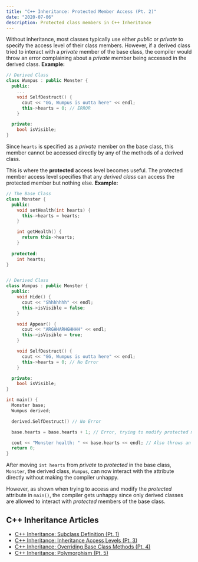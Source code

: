 ```yaml
---
title: "C++ Inheritance: Protected Member Access (Pt. 2)"
date: "2020-07-06"
description: Protected class members in C++ Inheritance
---
```

Without inheritance, most classes typically use either _public_ or _private_ to specify the access level of their class members. However, if a derived class tried to interact with a _private_ member of the base class, the compiler would throw an error complaining about a _private_ member being accessed in the derived class. **Example:**
```cpp
// Derived Class
class Wumpus : public Monster {
  public:
    ...
    void SelfDestruct() {
      cout << "GG, Wumpus is outta here" << endl;
      this->hearts = 0; // ERROR
    }

  private:
    bool isVisible;
}
```
Since `hearts` is specified as a _private_ member on the base class, this member cannot be accessed directly by any of the methods of a derived class.

This is where the **protected** access level becomes useful. The protected member access level specifies that any _derived class_ can access the protected member but nothing else. **Example:**

```cpp
// The Base Class
class Monster {
  public:
    void setHealth(int hearts) {
      this->hearts = hearts;
    }

    int getHealth() {
      return this->hearts;
    }
  
  protected:
    int hearts;
}


// Derived Class
class Wumpus : public Monster {
  public:
    void Hide() {
      cout << "Shhhhhhh" << endl;
      this->isVisible = false;
    }

    void Appear() {
      cout << "ARGHHARHGHHHH" << endl;
      this->isVisible = true;
    }

    void SelfDestruct() {
      cout << "GG, Wumpus is outta here" << endl;
      this->hearts = 0; // No Error
    }

  private:
    bool isVisible;
}

int main() {
  Monster base;
  Wumpus derived;

  derived.SelfDestruct() // No Error

  base.hearts = base.hearts + 1; // Error, trying to modify protected member

  cout << "Monster health: " << base.hearts << endl; // Also throws an error
  return 0;
}
```

After moving `int hearts` from _private_ to _protected_ in the base class, `Monster`, the derived class, `Wumpus`, can now interact with the attribute directly without making the compiler unhappy.

However, as shown when trying to access and modify the _protected_ attribute in `main()`, the compiler gets unhappy since only derived classes are allowed to interact with _protected_ members of the base class.

## C++ Inheritance Articles
- [C++ Inheritance: Subclass Definition (Pt. 1)](../c++-inheritance-subclass-definition)
- [C++ Inheritance: Inheritance Access Levels (Pt. 3)](../c++-inheritance-relationship)
- [C++ Inheritance: Overriding Base Class Methods (Pt. 4)](../c++-inheritance-base-class-override)
- [C++ Inheritance: Polymorphism (Pt. 5)](../c++-inheritance-polymorphism)
